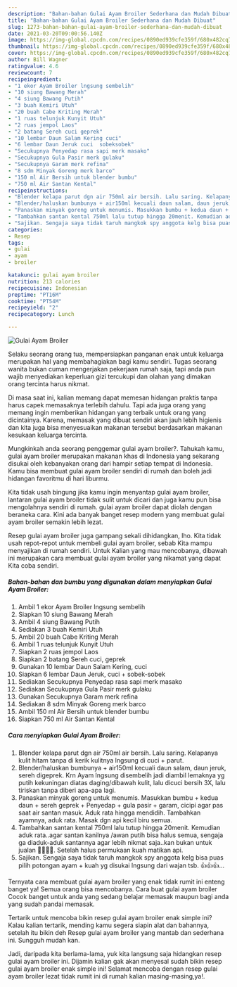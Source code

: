 ```yaml
---
description: "Bahan-bahan Gulai Ayam Broiler Sederhana dan Mudah Dibuat"
title: "Bahan-bahan Gulai Ayam Broiler Sederhana dan Mudah Dibuat"
slug: 1273-bahan-bahan-gulai-ayam-broiler-sederhana-dan-mudah-dibuat
date: 2021-03-20T09:00:56.140Z
image: https://img-global.cpcdn.com/recipes/0890ed939cfe359f/680x482cq70/gulai-ayam-broiler-foto-resep-utama.jpg
thumbnail: https://img-global.cpcdn.com/recipes/0890ed939cfe359f/680x482cq70/gulai-ayam-broiler-foto-resep-utama.jpg
cover: https://img-global.cpcdn.com/recipes/0890ed939cfe359f/680x482cq70/gulai-ayam-broiler-foto-resep-utama.jpg
author: Bill Wagner
ratingvalue: 4.6
reviewcount: 7
recipeingredient:
- "1 ekor Ayam Broiler lngsung sembelih"
- "10 siung Bawang Merah"
- "4 siung Bawang Putih"
- "3 buah Kemiri Utuh"
- "20 buah Cabe Kriting Merah"
- "1 ruas telunjuk Kunyit Utuh"
- "2 ruas jempol Laos"
- "2 batang Sereh cuci geprek"
- "10 lembar Daun Salam Kering cuci"
- "6 lembar Daun Jeruk cuci  sobeksobek"
- "Secukupnya Penyedap rasa sapi merk masako"
- "Secukupnya Gula Pasir merk gulaku"
- "Secukupnya Garam merk refina"
- "8 sdm Minyak Goreng merk barco"
- "150 ml Air Bersih untuk blender bumbu"
- "750 ml Air Santan Kental"
recipeinstructions:
- "Blender kelapa parut dgn air 750ml air bersih. Lalu saring. Kelapanya kulit hitam tanpa di kerik kulitnya lngsung di cuci + parut."
- "Blender/haluskan bumbunya + air150ml kecuali daun salam, daun jeruk, sereh digeprek. Krn Ayam lngsung disembelih jadi diambil lemaknya yg putih kekuningan diatas daging/dibawah kulit, lalu dicuci bersih 3X, lalu tiriskan tanpa diberi apa-apa lagi."
- "Panaskan minyak goreng untuk menumis. Masukkan bumbu + kedua daun + sereh geprek + Penyedap + gula pasir + garam, cicipi agar pas saat air santan masuk. Aduk rata hingga mendidih. Tambahkan ayamnya, aduk rata. Masak dgn api kecil biru semua."
- "Tambahkan santan kental 750ml lalu tutup hingga 20menit. Kemudian aduk rata..agar santan kanilnya /awan putih bisa halus semua, sengaja ga diaduk-aduk santannya agar lebih nikmat saja..kan bukan untuk jualan 🤭🤭🤫🤫. Setelah halus permukaan kuah matikan api."
- "Sajikan. Sengaja saya tidak taruh mangkok spy anggota kelg bisa puas pilih potongan ayam + kuah yg disukai lngsung dari wajan tsb. 👍👍👍..."
categories:
- Resep
tags:
- gulai
- ayam
- broiler

katakunci: gulai ayam broiler 
nutrition: 213 calories
recipecuisine: Indonesian
preptime: "PT16M"
cooktime: "PT54M"
recipeyield: "2"
recipecategory: Lunch

---
```



![Gulai Ayam Broiler](https://img-global.cpcdn.com/recipes/0890ed939cfe359f/680x482cq70/gulai-ayam-broiler-foto-resep-utama.jpg)

Selaku seorang orang tua, mempersiapkan panganan enak untuk keluarga merupakan hal yang membahagiakan bagi kamu sendiri. Tugas seorang  wanita bukan cuman mengerjakan pekerjaan rumah saja, tapi anda pun wajib menyediakan keperluan gizi tercukupi dan olahan yang dimakan orang tercinta harus nikmat.

Di masa  saat ini, kalian memang dapat memesan hidangan praktis tanpa harus capek memasaknya terlebih dahulu. Tapi ada juga orang yang memang ingin memberikan hidangan yang terbaik untuk orang yang dicintainya. Karena, memasak yang dibuat sendiri akan jauh lebih higienis dan kita juga bisa menyesuaikan makanan tersebut berdasarkan makanan kesukaan keluarga tercinta. 



Mungkinkah anda seorang penggemar gulai ayam broiler?. Tahukah kamu, gulai ayam broiler merupakan makanan khas di Indonesia yang sekarang disukai oleh kebanyakan orang dari hampir setiap tempat di Indonesia. Kamu bisa membuat gulai ayam broiler sendiri di rumah dan boleh jadi hidangan favoritmu di hari liburmu.

Kita tidak usah bingung jika kamu ingin menyantap gulai ayam broiler, lantaran gulai ayam broiler tidak sulit untuk dicari dan juga kamu pun bisa mengolahnya sendiri di rumah. gulai ayam broiler dapat diolah dengan beraneka cara. Kini ada banyak banget resep modern yang membuat gulai ayam broiler semakin lebih lezat.

Resep gulai ayam broiler juga gampang sekali dihidangkan, lho. Kita tidak usah repot-repot untuk membeli gulai ayam broiler, sebab Kita mampu menyajikan di rumah sendiri. Untuk Kalian yang mau mencobanya, dibawah ini merupakan cara membuat gulai ayam broiler yang nikamat yang dapat Kita coba sendiri.

<!--inarticleads1-->

##### Bahan-bahan dan bumbu yang digunakan dalam menyiapkan Gulai Ayam Broiler:

1. Ambil 1 ekor Ayam Broiler lngsung sembelih
1. Siapkan 10 siung Bawang Merah
1. Ambil 4 siung Bawang Putih
1. Sediakan 3 buah Kemiri Utuh
1. Ambil 20 buah Cabe Kriting Merah
1. Ambil 1 ruas telunjuk Kunyit Utuh
1. Siapkan 2 ruas jempol Laos
1. Siapkan 2 batang Sereh cuci, geprek
1. Gunakan 10 lembar Daun Salam Kering, cuci
1. Siapkan 6 lembar Daun Jeruk, cuci + sobek-sobek
1. Sediakan Secukupnya Penyedap rasa sapi merk masako
1. Sediakan Secukupnya Gula Pasir merk gulaku
1. Gunakan Secukupnya Garam merk refina
1. Sediakan 8 sdm Minyak Goreng merk barco
1. Ambil 150 ml Air Bersih untuk blender bumbu
1. Siapkan 750 ml Air Santan Kental




<!--inarticleads2-->

##### Cara menyiapkan Gulai Ayam Broiler:

1. Blender kelapa parut dgn air 750ml air bersih. Lalu saring. Kelapanya kulit hitam tanpa di kerik kulitnya lngsung di cuci + parut.
1. Blender/haluskan bumbunya + air150ml kecuali daun salam, daun jeruk, sereh digeprek. Krn Ayam lngsung disembelih jadi diambil lemaknya yg putih kekuningan diatas daging/dibawah kulit, lalu dicuci bersih 3X, lalu tiriskan tanpa diberi apa-apa lagi.
1. Panaskan minyak goreng untuk menumis. Masukkan bumbu + kedua daun + sereh geprek + Penyedap + gula pasir + garam, cicipi agar pas saat air santan masuk. Aduk rata hingga mendidih. Tambahkan ayamnya, aduk rata. Masak dgn api kecil biru semua.
1. Tambahkan santan kental 750ml lalu tutup hingga 20menit. Kemudian aduk rata..agar santan kanilnya /awan putih bisa halus semua, sengaja ga diaduk-aduk santannya agar lebih nikmat saja..kan bukan untuk jualan 🤭🤭🤫🤫. Setelah halus permukaan kuah matikan api.
1. Sajikan. Sengaja saya tidak taruh mangkok spy anggota kelg bisa puas pilih potongan ayam + kuah yg disukai lngsung dari wajan tsb. 👍👍👍...




Ternyata cara membuat gulai ayam broiler yang enak tidak rumit ini enteng banget ya! Semua orang bisa mencobanya. Cara buat gulai ayam broiler Cocok banget untuk anda yang sedang belajar memasak maupun bagi anda yang sudah pandai memasak.

Tertarik untuk mencoba bikin resep gulai ayam broiler enak simple ini? Kalau kalian tertarik, mending kamu segera siapin alat dan bahannya, setelah itu bikin deh Resep gulai ayam broiler yang mantab dan sederhana ini. Sungguh mudah kan. 

Jadi, daripada kita berlama-lama, yuk kita langsung saja hidangkan resep gulai ayam broiler ini. Dijamin kalian gak akan menyesal sudah bikin resep gulai ayam broiler enak simple ini! Selamat mencoba dengan resep gulai ayam broiler lezat tidak rumit ini di rumah kalian masing-masing,ya!.

